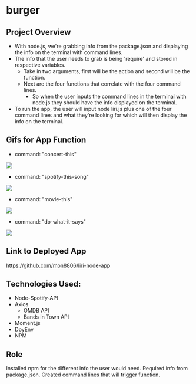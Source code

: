# burger

## Project Overview

*  With node.js, we're grabbing info from the package.json and displaying the info on the terminal with command lines.
*  The info that the user needs to grab is being 'require' and stored in respective variables.
    *  Take in two arguments, first will be the action and second will be the function.
    *  Next are the four functions that correlate with the four command lines.
        *  So when the user inputs the command lines in the terminal with node.js they should have the info displayed on the terminal.
*  To run the app, the user will input node liri.js plus one of the four command lines and what they're looking for which will then display the info on the terminal.

## Gifs for App Function

* command: "concert-this"

![](https://i.gyazo.com/22e3ad3601e298ddcddef589ffb2417a.gif) 

* command: "spotify-this-song"

![](https://i.gyazo.com/36e527754b53aeab1626faea6a5562f5.gif)

* command: "movie-this"

![](https://i.gyazo.com/d2482920ef8f2cfd76f943aa7f42b148.gif)

* command: "do-what-it-says"

![](https://i.gyazo.com/87cf70d89f833cfaea1d75bae826161e.gif)


## Link to Deployed App

https://github.com/mon8806/liri-node-app

## Technologies Used:
* Node-Spotify-API
* Axios
    * OMDB API
    * Bands in Town API
* Moment.js
* DoyEnv
* NPM

## Role
Installed npm for the different info the user would need. Required info from package.json. Created command lines that will trigger function.
